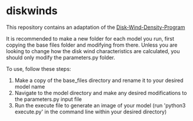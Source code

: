 # diskwinds

This repository contains an adaptation of the [Disk-Wind-Density-Program](https://github.com/K1zum1/Disc-Wind-Density-Program)

It is recommended to make a new folder for each model you run, first copying the base files folder and modifying from there. Unless you are looking to change how the disk wind characteristics are calculated, you should only modify the parameters.py folder.

To use, follow these steps:
1. Make a copy of the base_files directory and rename it to your desired model name 
2. Navigate to the model directory and make any desired modifications to the parameters.py input file
3. Run the execute file to generate an image of your model (run 'python3 execute.py' in the command line within your desired directory)
